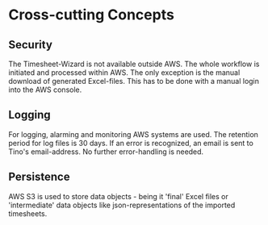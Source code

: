 # Cross-cutting Concepts

## Security

The Timesheet-Wizard is not available outside AWS. The whole workflow is initiated and processed within AWS. The only
exception is the manual download of generated Excel-files. This has to be done with a manual login into the AWS console.

## Logging

For logging, alarming and monitoring AWS systems are used. The retention period for log files is 30 days. If an error is
recognized, an email is sent to Tino's email-address. No further error-handling is needed.

## Persistence

AWS S3 is used to store data objects - being it 'final' Excel files or 'intermediate' data objects like
json-representations of the imported timesheets.
